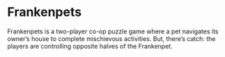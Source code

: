 # Frankenpets
Frankenpets is a two-player co-op puzzle game where a pet navigates its owner’s house to complete mischievous activities. But, there’s catch: the players are controlling opposite halves of the Frankenpet.
